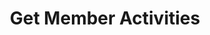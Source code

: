 ---
title: Get Member Activities
excerpt: 
category: 636284b7e6b02c00a136e873
slug: get-member-activities-endpoints
parentDoc: 63990be54b4742001155bfad
---